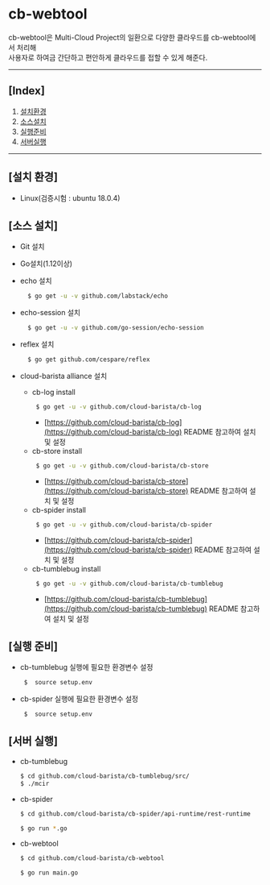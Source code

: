 cb-webtool
==========
cb-webtool은 Multi-Cloud Project의 일환으로 다양한 클라우드를 cb-webtool에서 처리해 <br>
사용자로 하여금 간단하고 편안하게 클라우드를 접할 수 있게 해준다.
***
## [Index]
1. [설치환경](#설치-환경)
2. [소스설치](#소스-설치)
3. [실행준비](#실행-준비)
4. [서버실행](#서버-실행)
***
## [설치 환경]
 - Linux(검증시험 : ubuntu 18.0.4)

## [소스 설치]
 - Git 설치
 - Go설치(1.12이상)
 - echo 설치
 
    ````bash
      $ go get -u -v github.com/labstack/echo
    ````
 
 - echo-session 설치
     ````bash
       $ go get -u -v github.com/go-session/echo-session
     ````

 - reflex 설치
     ````bash
       $ go get github.com/cespare/reflex 
     ````
     
 - cloud-barista alliance 설치
    - cb-log install
         ````bash
          $ go get -u -v github.com/cloud-barista/cb-log
         ````
        - [https://github.com/cloud-barista/cb-log](https://github.com/cloud-barista/cb-log) README 참고하여 설치 및 설정
    - cb-store install
        ````bash
         $ go get -u -v github.com/cloud-barista/cb-store
         ````
        - [https://github.com/cloud-barista/cb-store](https://github.com/cloud-barista/cb-store) README 참고하여 설치 및 설정
    - cb-spider install
        ````bash
         $ go get -u -v github.com/cloud-barista/cb-spider
         ````
        - [https://github.com/cloud-barista/cb-spider](https://github.com/cloud-barista/cb-spider) README 참고하여 설치 및 설정
    - cb-tumblebug install
        ````bash
         $ go get -u -v github.com/cloud-barista/cb-tumblebug
         ````
        - [https://github.com/cloud-barista/cb-tumblebug](https://github.com/cloud-barista/cb-tumblebug) README 참고하여 설치 및 설정

## [실행 준비]

   - cb-tumblebug 실행에 필요한 환경변수 설정
       
       ````bash
        $  source setup.env
        ````
   
   - cb-spider 실행에 필요한 환경변수 설정
       
       ````bash
        $  source setup.env
        ````
        
## [서버 실행]

   - cb-tumblebug
    
      ````bash
      $ cd github.com/cloud-barista/cb-tumblebug/src/
      $ ./mcir
      ````
    
   - cb-spider
    
       ````bash
       $ cd github.com/cloud-barista/cb-spider/api-runtime/rest-runtime
       ````
    
       ````bash
       $ go run *.go
       ````
   
   - cb-webtool
   
       ````bash
       $ cd github.com/cloud-barista/cb-webtool
       ````
       
       ````bash
       $ go run main.go
       ````
